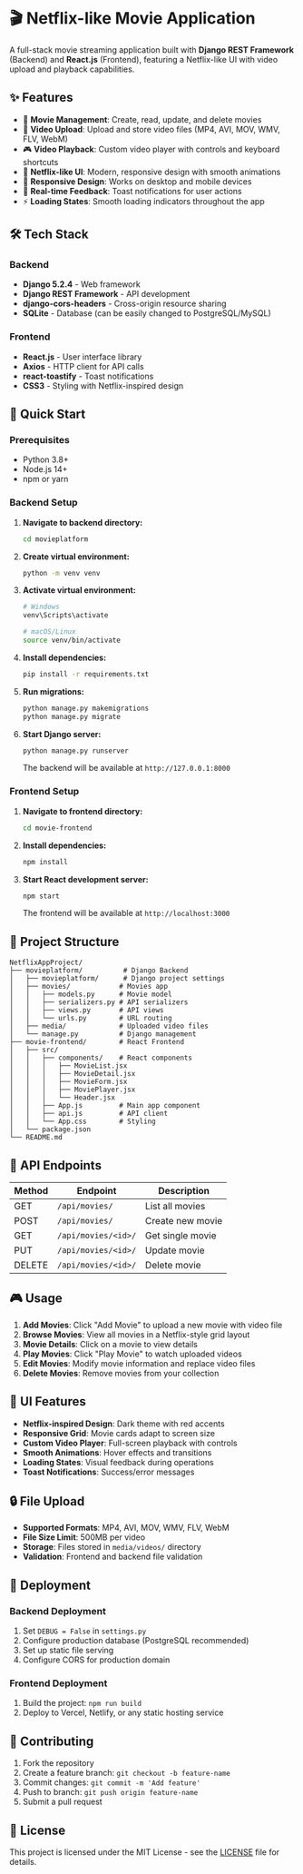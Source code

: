 # 🎬 Netflix-like Movie Application

A full-stack movie streaming application built with **Django REST Framework** (Backend) and **React.js** (Frontend), featuring a Netflix-like UI with video upload and playback capabilities.

## ✨ Features

- 🎥 **Movie Management**: Create, read, update, and delete movies
- 📁 **Video Upload**: Upload and store video files (MP4, AVI, MOV, WMV, FLV, WebM)
- 🎮 **Video Playback**: Custom video player with controls and keyboard shortcuts
- 🎨 **Netflix-like UI**: Modern, responsive design with smooth animations
- 📱 **Responsive Design**: Works on desktop and mobile devices
- 🔔 **Real-time Feedback**: Toast notifications for user actions
- ⚡ **Loading States**: Smooth loading indicators throughout the app

## 🛠️ Tech Stack

### Backend
- **Django 5.2.4** - Web framework
- **Django REST Framework** - API development
- **django-cors-headers** - Cross-origin resource sharing
- **SQLite** - Database (can be easily changed to PostgreSQL/MySQL)

### Frontend
- **React.js** - User interface library
- **Axios** - HTTP client for API calls
- **react-toastify** - Toast notifications
- **CSS3** - Styling with Netflix-inspired design

## 🚀 Quick Start

### Prerequisites
- Python 3.8+
- Node.js 14+
- npm or yarn

### Backend Setup

1. **Navigate to backend directory:**
   ```bash
   cd movieplatform
   ```

2. **Create virtual environment:**
   ```bash
   python -m venv venv
   ```

3. **Activate virtual environment:**
   ```bash
   # Windows
   venv\Scripts\activate
   
   # macOS/Linux
   source venv/bin/activate
   ```

4. **Install dependencies:**
   ```bash
   pip install -r requirements.txt
   ```

5. **Run migrations:**
   ```bash
   python manage.py makemigrations
   python manage.py migrate
   ```

6. **Start Django server:**
   ```bash
   python manage.py runserver
   ```

   The backend will be available at `http://127.0.0.1:8000`

### Frontend Setup

1. **Navigate to frontend directory:**
   ```bash
   cd movie-frontend
   ```

2. **Install dependencies:**
   ```bash
   npm install
   ```

3. **Start React development server:**
   ```bash
   npm start
   ```

   The frontend will be available at `http://localhost:3000`

## 📁 Project Structure

```
NetflixAppProject/
├── movieplatform/          # Django Backend
│   ├── movieplatform/      # Django project settings
│   ├── movies/            # Movies app
│   │   ├── models.py      # Movie model
│   │   ├── serializers.py # API serializers
│   │   ├── views.py       # API views
│   │   └── urls.py        # URL routing
│   ├── media/             # Uploaded video files
│   └── manage.py          # Django management
├── movie-frontend/        # React Frontend
│   ├── src/
│   │   ├── components/    # React components
│   │   │   ├── MovieList.jsx
│   │   │   ├── MovieDetail.jsx
│   │   │   ├── MovieForm.jsx
│   │   │   ├── MoviePlayer.jsx
│   │   │   └── Header.jsx
│   │   ├── App.js         # Main app component
│   │   ├── api.js         # API client
│   │   └── App.css        # Styling
│   └── package.json
└── README.md
```

## 🔧 API Endpoints

| Method | Endpoint | Description |
|--------|----------|-------------|
| GET | `/api/movies/` | List all movies |
| POST | `/api/movies/` | Create new movie |
| GET | `/api/movies/<id>/` | Get single movie |
| PUT | `/api/movies/<id>/` | Update movie |
| DELETE | `/api/movies/<id>/` | Delete movie |

## 🎮 Usage

1. **Add Movies**: Click "Add Movie" to upload a new movie with video file
2. **Browse Movies**: View all movies in a Netflix-style grid layout
3. **Movie Details**: Click on a movie to view details
4. **Play Movies**: Click "Play Movie" to watch uploaded videos
5. **Edit Movies**: Modify movie information and replace video files
6. **Delete Movies**: Remove movies from your collection

## 🎨 UI Features

- **Netflix-inspired Design**: Dark theme with red accents
- **Responsive Grid**: Movie cards adapt to screen size
- **Custom Video Player**: Full-screen playback with controls
- **Smooth Animations**: Hover effects and transitions
- **Loading States**: Visual feedback during operations
- **Toast Notifications**: Success/error messages

## 🔒 File Upload

- **Supported Formats**: MP4, AVI, MOV, WMV, FLV, WebM
- **File Size Limit**: 500MB per video
- **Storage**: Files stored in `media/videos/` directory
- **Validation**: Frontend and backend file validation

## 🚀 Deployment

### Backend Deployment
1. Set `DEBUG = False` in `settings.py`
2. Configure production database (PostgreSQL recommended)
3. Set up static file serving
4. Configure CORS for production domain

### Frontend Deployment
1. Build the project: `npm run build`
2. Deploy to Vercel, Netlify, or any static hosting service

## 🤝 Contributing

1. Fork the repository
2. Create a feature branch: `git checkout -b feature-name`
3. Commit changes: `git commit -m 'Add feature'`
4. Push to branch: `git push origin feature-name`
5. Submit a pull request

## 📝 License

This project is licensed under the MIT License - see the [LICENSE](LICENSE) file for details.
